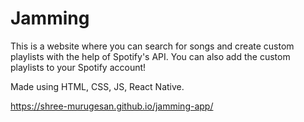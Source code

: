 # Jamming

This is a website where you can search for songs and create custom playlists with the help of Spotify's API. You can also add the custom playlists to your Spotify account!

Made using HTML, CSS, JS, React Native.

https://shree-murugesan.github.io/jamming-app/
